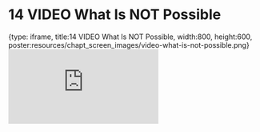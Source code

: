 # 14 VIDEO What Is NOT Possible
 
{type: iframe, title:14 VIDEO What Is NOT Possible, width:800, height:600, poster:resources/chapt_screen_images/video-what-is-not-possible.png}
![](https://hutchdatascience.org/AI_for_Decision_Makers/no_toc/video-what-is-not-possible.html)
 

 
